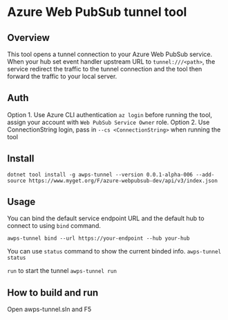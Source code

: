 # Azure Web PubSub tunnel tool

## Overview
This tool opens a tunnel connection to your Azure Web PubSub service. When your hub set event handler upstream URL to `tunnel:///<path>`, the service redirect the traffic to the tunnel connection and the tool then forward the traffic to your local server.

## Auth
Option 1. Use Azure CLI authentication `az login` before running the tool, assign your account with `Web PubSub Service Owner` role.
Option 2. Use ConnectionString login, pass in `--cs <ConnectionString>` when running the tool

## Install
```cli
dotnet tool install -g awps-tunnel --version 0.0.1-alpha-006 --add-source https://www.myget.org/F/azure-webpubsub-dev/api/v3/index.json
```
## Usage

You can bind the default service endpoint URL and the default hub to connect to using `bind` command.

`awps-tunnel bind --url https://your-endpoint --hub your-hub`

You can use `status` command to show the current binded info.
`awps-tunnel status`

`run` to start the tunnel
`awps-tunnel run`

## How to build and run

Open awps-tunnel.sln and F5

